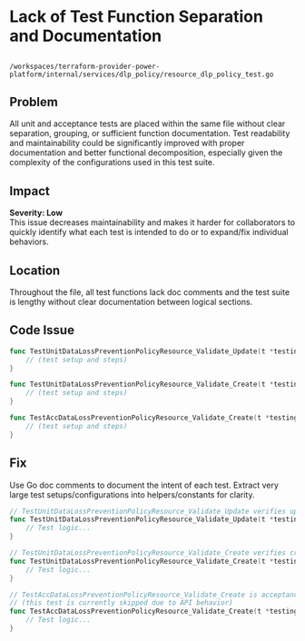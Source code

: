 # Lack of Test Function Separation and Documentation

##

`/workspaces/terraform-provider-power-platform/internal/services/dlp_policy/resource_dlp_policy_test.go`

## Problem

All unit and acceptance tests are placed within the same file without clear separation, grouping, or sufficient function documentation. Test readability and maintainability could be significantly improved with proper documentation and better functional decomposition, especially given the complexity of the configurations used in this test suite.

## Impact

**Severity: Low**  
This issue decreases maintainability and makes it harder for collaborators to quickly identify what each test is intended to do or to expand/fix individual behaviors.

## Location

Throughout the file, all test functions lack doc comments and the test suite is lengthy without clear documentation between logical sections.

## Code Issue

```go
func TestUnitDataLossPreventionPolicyResource_Validate_Update(t *testing.T) {
	// (test setup and steps)
}

func TestUnitDataLossPreventionPolicyResource_Validate_Create(t *testing.T) {
	// (test setup and steps)
}

func TestAccDataLossPreventionPolicyResource_Validate_Create(t *testing.T) {
	// (test setup and steps)
}
```

## Fix

Use Go doc comments to document the intent of each test. Extract very large test setups/configurations into helpers/constants for clarity.

```go
// TestUnitDataLossPreventionPolicyResource_Validate_Update verifies updating a data loss prevention policy.
func TestUnitDataLossPreventionPolicyResource_Validate_Update(t *testing.T) {
	// Test logic...
}

// TestUnitDataLossPreventionPolicyResource_Validate_Create verifies creating a data loss prevention policy.
func TestUnitDataLossPreventionPolicyResource_Validate_Create(t *testing.T) {
	// Test logic...
}

// TestAccDataLossPreventionPolicyResource_Validate_Create is acceptance test for creating a data loss prevention policy.
// (this test is currently skipped due to API behavior)
func TestAccDataLossPreventionPolicyResource_Validate_Create(t *testing.T) {
	// Test logic...
}
```
